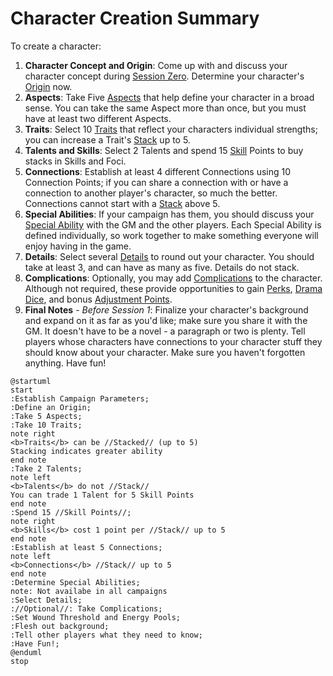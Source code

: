 # Character Creation Summary

To create a character:

1. **Character Concept and Origin**: Come up with and discuss your character concept during [Session Zero](SessionZero.md). Determine your character's [Origin](Origin.md) now.
2. **Aspects**: Take Five [Aspects](Aspects.md) that help define your character in a broad sense. You can take the same Aspect more than once, but you must have at least two different Aspects.
3. **Traits**: Select 10 [Traits](Traits.md) that reflect your characters individual strengths; you can increase a Trait's [Stack](Stack.md) up to 5.
4. **Talents and Skills**: Select 2 Talents and spend 15 [Skill](Skills.md) Points to buy stacks in Skills and Foci.
5. **Connections**: Establish at least 4 different Connections using 10 Connection Points; if you can share a connection with or have a connection to another player's character, so much the better. Connections cannot start with a [Stack](Stack.md) above 5.
6. **Special Abilities**: If your campaign has them, you should discuss your [Special Ability](SpecialAbilities.md) with the GM and the other players. Each Special Ability is defined individually, so work together to make something everyone will enjoy having in the game.
7. **Details**: Select several [Details](Details.md) to round out your character. You should take at least 3, and can have as many as five. Details do not stack.
8. **Complications**: Optionally, you may add [Complications](Complications.md) to the character. Although not required, these provide opportunities to gain [Perks](Perks.md), [Drama Dice](DramaDice.md), and bonus [Adjustment Points](AdjustmentPoints.md).
9.  **Final Notes** - *Before Session 1*: Finalize your character's background and expand on it as far as you'd like; make sure you share it with the GM. It doesn't have to be a novel - a paragraph or two is plenty. Tell players whose characters have connections to your character stuff they should know about your character. Make sure you haven't forgotten anything. Have fun!

```plantuml
@startuml
start
:Establish Campaign Parameters;
:Define an Origin;
:Take 5 Aspects;
:Take 10 Traits;
note right
<b>Traits</b> can be //Stacked// (up to 5)
Stacking indicates greater ability
end note
:Take 2 Talents;
note left
<b>Talents</b> do not //Stack//
You can trade 1 Talent for 5 Skill Points
end note
:Spend 15 //Skill Points//;
note right
<b>Skills</b> cost 1 point per //Stack// up to 5
end note
:Establish at least 5 Connections;
note left
<b>Connections</b> //Stack// up to 5
end note
:Determine Special Abilities;
note: Not availabe in all campaigns
:Select Details;
://Optional//: Take Complications;
:Set Wound Threshold and Energy Pools;
:Flesh out background;
:Tell other players what they need to know;
:Have Fun!;
@enduml
stop
```
